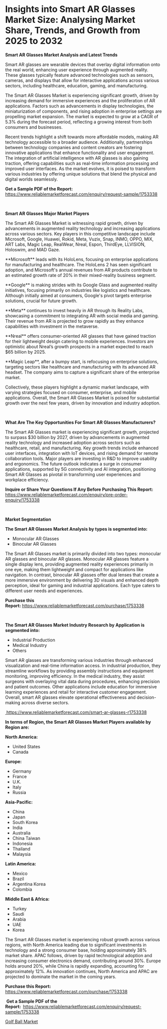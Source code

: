 <p><h1>Insights into Smart AR Glasses Market Size: Analysing Market Share, Trends, and Growth from 2025 to 2032</h1></p><p><strong>Smart AR Glasses Market Analysis and Latest Trends</strong></p>
<p><p>Smart AR glasses are wearable devices that overlay digital information onto the real world, enhancing user experience through augmented reality. These glasses typically feature advanced technologies such as sensors, cameras, and displays that allow for interactive applications across various sectors, including healthcare, education, gaming, and manufacturing.</p><p>The Smart AR Glasses Market is experiencing significant growth, driven by increasing demand for immersive experiences and the proliferation of AR applications. Factors such as advancements in display technologies, the miniaturization of components, and rising adoption in enterprise settings are propelling market expansion. The market is expected to grow at a CAGR of 5.3% during the forecast period, reflecting a growing interest from both consumers and businesses.</p><p>Recent trends highlight a shift towards more affordable models, making AR technology accessible to a broader audience. Additionally, partnerships between technology companies and content creators are fostering innovative applications that enhance functionality and user engagement. The integration of artificial intelligence with AR glasses is also gaining traction, offering capabilities such as real-time information processing and improved user interfaces. As the market evolves, it is poised to transform various industries by offering unique solutions that blend the physical and digital worlds seamlessly.</p></p>
<p><strong>Get a Sample PDF of the Report:&nbsp;</strong> <a href="https://www.reliablemarketforecast.com/enquiry/request-sample/1753338?utm_campaign=1840&utm_medium=2&utm_source=Github&utm_content=ia&utm_term=07022025&utm_id=smart-ar-glasses">https://www.reliablemarketforecast.com/enquiry/request-sample/1753338</a></p>
<p>&nbsp;</p>
<p><strong>Smart AR Glasses Major Market Players</strong></p>
<p><p>The Smart AR Glasses Market is witnessing rapid growth, driven by advancements in augmented reality technology and increasing applications across various sectors. Key players in this competitive landscape include Microsoft, Google, Huawei, Rokid, Meta, Vuzix, Snap, INMO, OPPO, MIX, ART Labs, Magic Leap, RealWear, Nreal, Espon, ThirdEye, LLVISION, Holoswim, and MAD Gaze.</p><p>**Microsoft** leads with its HoloLens, focusing on enterprise applications for manufacturing and healthcare. The HoloLens 2 has seen significant adoption, and Microsoft's annual revenues from AR products contribute to an estimated growth rate of 20% in their mixed-reality business segment.</p><p>**Google** is making strides with its Google Glass and augmented reality initiatives, focusing primarily on industries like logistics and healthcare. Although initially aimed at consumers, Google's pivot targets enterprise solutions, crucial for future growth.</p><p>**Meta** continues to invest heavily in AR through its Reality Labs, showcasing a commitment to integrating AR with social media and gaming. Their revenue from AR is projected to grow rapidly as they enhance capabilities with investment in the metaverse.</p><p>**Nreal** offers consumer-oriented AR glasses that have gained traction for their lightweight design catering to mobile experiences. Investors are optimistic about Nreal’s growth prospects in a market expected to reach $65 billion by 2025.</p><p>**Magic Leap**, after a bumpy start, is refocusing on enterprise solutions, targeting sectors like healthcare and manufacturing with its advanced AR headset. The company aims to capture a significant share of the enterprise market.</p><p>Collectively, these players highlight a dynamic market landscape, with varying strategies focused on consumer, enterprise, and mobile applications. Overall, the Smart AR Glasses Market is poised for substantial growth over the next few years, driven by innovation and industry adoption.</p></p>
<p>&nbsp;</p>
<p><strong>What Are The Key Opportunities For Smart AR Glasses Manufacturers?</strong></p>
<p><p>The Smart AR Glasses market is experiencing significant growth, projected to surpass $30 billion by 2027, driven by advancements in augmented reality technology and increased adoption across sectors such as healthcare, retail, and manufacturing. Key growth trends include enhanced user interfaces, integration with IoT devices, and rising demand for remote collaboration tools. Major players are investing in R&D to improve usability and ergonomics. The future outlook indicates a surge in consumer applications, supported by 5G connectivity and AI integration, positioning Smart AR Glasses as pivotal in transforming user experiences and workplace efficiency.</p></p>
<p><strong>Inquire or Share Your Questions If Any Before Purchasing This Report:</strong> <a href="https://www.reliablemarketforecast.com/enquiry/pre-order-enquiry/1753338?utm_campaign=1840&utm_medium=2&utm_source=Github&utm_content=ia&utm_term=07022025&utm_id=smart-ar-glasses">https://www.reliablemarketforecast.com/enquiry/pre-order-enquiry/1753338</a></p>
<p>&nbsp;</p>
<p><strong>Market Segmentation</strong></p>
<p><strong>The Smart AR Glasses Market Analysis by types is segmented into:</strong></p>
<p><ul><li>Monocular AR Glasses</li><li>Binocular AR Glasses</li></ul></p>
<p><p>The Smart AR Glasses market is primarily divided into two types: monocular AR glasses and binocular AR glasses. Monocular AR glasses feature a single display lens, providing augmented reality experiences primarily in one eye, making them lightweight and compact for applications like navigation. In contrast, binocular AR glasses offer dual lenses that create a more immersive environment by delivering 3D visuals and enhanced depth perception, ideal for gaming and industrial applications. Each type caters to different user needs and experiences.</p></p>
<p><strong>Purchase this Report:&nbsp;</strong><a href="https://www.reliablemarketforecast.com/purchase/1753338?utm_campaign=1840&utm_medium=2&utm_source=Github&utm_content=ia&utm_term=07022025&utm_id=smart-ar-glasses">https://www.reliablemarketforecast.com/purchase/1753338</a></p>
<p>&nbsp;</p>
<p><strong>The Smart AR Glasses Market Industry Research by Application is segmented into:</strong></p>
<p><ul><li>Industrial Production</li><li>Medical Industry</li><li>Others</li></ul></p>
<p><p>Smart AR glasses are transforming various industries through enhanced visualization and real-time information access. In industrial production, they streamline workflows by providing assembly instructions and equipment monitoring, improving efficiency. In the medical industry, they assist surgeons with overlaying vital data during procedures, enhancing precision and patient outcomes. Other applications include education for immersive learning experiences and retail for interactive customer engagement. Overall, smart AR glasses elevate operational effectiveness and decision-making across diverse sectors.</p></p>
<p><a href="https://www.reliablemarketforecast.com/smart-ar-glasses-r1753338?utm_campaign=1840&utm_medium=2&utm_source=Github&utm_content=ia&utm_term=07022025&utm_id=smart-ar-glasses">&nbsp;https://www.reliablemarketforecast.com/smart-ar-glasses-r1753338</a></p>
<p><strong>In terms of Region, the Smart AR Glasses Market Players available by Region are:</strong></p>
<p>
    <p> <strong> North America: </strong>
        <ul>
            <li>United States</li>
            <li>Canada</li>
        </ul>
        </p> 
    <p> <strong> Europe: </strong>
        <ul>
            <li>Germany</li>
            <li>France</li>
            <li>U.K.</li>
            <li>Italy</li>
            <li>Russia</li>
        </ul>
        </p> 
    <p> <strong> Asia-Pacific: </strong>
        <ul>
            <li>China</li>
            <li>Japan</li>
            <li>South Korea</li>
            <li>India</li>
            <li>Australia</li>
            <li>China Taiwan</li>
            <li>Indonesia</li>
            <li>Thailand</li>
            <li>Malaysia</li>
        </ul>
        </p> 
    <p> <strong> Latin America: </strong>
        <ul>
            <li>Mexico</li>
            <li>Brazil</li>
            <li>Argentina Korea</li>
            <li>Colombia</li>
        </ul>
        </p> 
    <p> <strong> Middle East & Africa: </strong>
        <ul>
            <li>Turkey</li>
            <li>Saudi</li>
            <li>Arabia</li>
            <li>UAE</li>
            <li>Korea</li>
        </ul>
    </p>
    </p>
<p><p>The Smart AR Glasses market is experiencing robust growth across various regions, with North America leading due to significant investments in technology and a strong consumer base, holding approximately 38% market share. APAC follows, driven by rapid technological adoption and increasing consumer electronics demand, contributing around 30%. Europe holds around 20%, while China is rapidly expanding, accounting for approximately 12%. As innovation continues, North America and APAC are projected to dominate the market in the coming years.</p></p>
<p><strong>Purchase this Report: </strong><a href="https://www.reliablemarketforecast.com/purchase/1753338?utm_campaign=1840&utm_medium=2&utm_source=Github&utm_content=ia&utm_term=07022025&utm_id=smart-ar-glasses">https://www.reliablemarketforecast.com/purchase/1753338</a></p>
<p>&nbsp;<strong>Get a Sample PDF of the Report:&nbsp;&nbsp;</strong><a href="https://www.reliablemarketforecast.com/enquiry/request-sample/1753338?utm_campaign=1840&utm_medium=2&utm_source=Github&utm_content=ia&utm_term=07022025&utm_id=smart-ar-glasses">https://www.reliablemarketforecast.com/enquiry/request-sample/1753338</a></p>
<p><strong></strong></p>
<p><p><a href="https://github.com/vimar16th/Market-Research-Report-List-7/blob/main/golf-ball-market.md?utm_campaign=1840&utm_medium=2&utm_source=Github&utm_content=ia&utm_term=07022025&utm_id=smart-ar-glasses">Golf Ball Market</a></p></p>